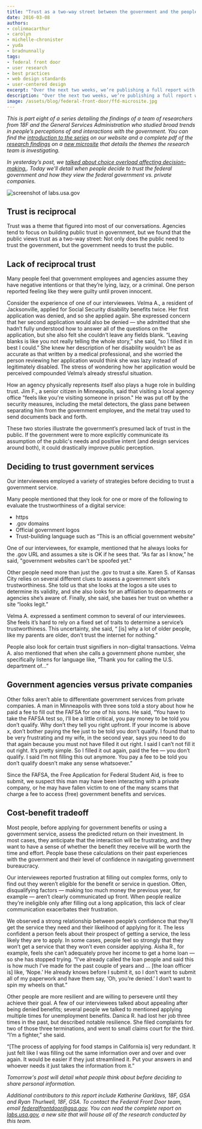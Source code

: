 ```yaml
---
title: "Trust as a two-way street between the government and the people it serves"
date: 2016-03-08
authors:
- colinmacarthur
- carolyn
- michelle-chronister
- yuda
- bradnunnally
tags:
- federal front door
- user research
- best practices
- web design standards
- user-centered design
excerpt: "Over the next two weeks, we’re publishing a full report with findings from our research to better understand the public's overall experience interacting with the federal government and their attitudes about sharing information with government agencies. In today’s installment, we'll detail when people decide to trust the federal government and how they view the federal government vs. private companies."
description: "Over the next two weeks, we’re publishing a full report with findings from our research to better understand the public's overall experience interacting with the federal government and their attitudes about sharing information with government agencies. In today’s installment, detail when people decide to trust the federal government and how they view the federal government vs. private companies."
image: /assets/blog/federal-front-door/ffd-microsite.jpg
---
```



_This is part eight of a series detailing the findings of a team of researchers from 18F and the General Services Administration who studied broad trends in people’s perceptions of and interactions with the government. You can find the [introduction to the series](https://18f.gsa.gov/2016/03/01/what-we-learned-after-interviewing-people-about-their-interactions-with-the-federal-government/) on our website and a complete pdf of the [research findings](https://labs.usa.gov/#research-report) on a [new microsite](https://labs.usa.gov/) that details the themes the research team is investigating._

_In yesterday’s post, we [talked about choice overload affecting decision-making.](https://18f.gsa.gov/2016/03/08/too-many-options-make-complicated-decisions-harder/). Today we'll detail when people decide to trust the federal government and how they view the federal government vs. private companies._

![screenshot of labs.usa.gov]({{site.baseurl}}/assets/blog/federal-front-door/ffd-microsite.jpg)

## Trust is reciprocal 

Trust was a theme that figured into most of our conversations. Agencies tend to focus on building public trust in government, but we found that the public views trust as a two-way street: Not only does the public need to trust the government, but the government needs to trust the public. 

## Lack of reciprocal trust

Many people feel that government employees and agencies assume they have negative intentions or that they’re lying, lazy, or a criminal. One person reported feeling like they were guilty until proven innocent. 

Consider the experience of one of our interviewees. Velma A., a resident of Jacksonville, applied for Social Security disability benefits twice. Her first application was denied, and so she applied again. She expressed concern that her second application would also be denied — she admitted that she hadn’t fully understood how to answer all of the questions on the application, but she also felt she couldn’t leave any fields blank. “Leaving blanks is like you not really telling the whole story,” she said, “so I filled it in best I could.” She knew her description of her disability wouldn’t be as accurate as that written by a medical professional, and she worried the person reviewing her application would think she was lazy instead of legitimately disabled. The stress of wondering how her application would be perceived compounded Velma’s already stressful situation.

How an agency physically represents itself also plays a huge role in building trust. Jim F., a senior citizen in Minneapolis, said that visiting a local agency office "feels like you're visiting someone in prison." He was put off by the security measures, including the metal detectors, the glass pane between separating him from the government employee, and the metal tray used to send documents back and forth. 

These two stories illustrate the government’s presumed lack of trust in the public. If the government were to more explicitly communicate its assumption of the public's needs and positive intent (and design services around both), it could drastically improve public perception.

## Deciding to trust government services

Our interviewees employed a variety of strategies before deciding to trust a government service.

Many people mentioned that they look for one or more of the following to evaluate the trustworthiness of a digital service:

- https
- .gov domains
- Official government logos
- Trust-building language such as “This is an official government website”

One of our interviewees, for example, mentioned that he always looks for the .gov URL and assumes a site is OK if he sees that. “As far as I know,” he said, "government websites can't be spoofed yet."

Other people need more than just the .gov to trust a site. Karen S. of Kansas City relies on several different clues to assess a government site’s trustworthiness. She told us that she looks at the logos a site uses to determine its validity, and she also looks for an affiliation to departments or agencies she’s aware of. Finally, she said, she bases her trust on whether a site “looks legit.” 

Velma A. expressed a sentiment common to several of our interviewees. She feels it’s hard to rely on a fixed set of traits to determine a service’s trustworthiness. This uncertainty, she said, “ [is] why a lot of older people, like my parents are older, don’t trust the internet for nothing.”

People also look for certain trust signifiers in non-digital transactions. Velma A. also mentioned that when she calls a government phone number, she specifically listens for language like, “Thank you for calling the U.S. department of…” 

## Government agencies versus private companies

Other folks aren’t able to differentiate government services from private companies. A man in Minneapolis with three sons told a story about how he paid a fee to fill out the FAFSA for one of his sons. He said, “You have to take the FAFSA test so, I’ll be a little critical, you pay money to be told you don’t qualify. Why don’t they tell you right upfront. If your income is above x, don’t bother paying the fee just to be told you don’t qualify. I found that to be very frustrating and my wife, in the second year, says you need to do that again because you must not have filled it out right. I said I can’t not fill it out right. It’s pretty simple. So I filled it out again, paid the fee — you don’t qualify. I said I’m not filling this out anymore. You pay a fee to be told you don’t qualify doesn’t make any sense whatsoever.” 

Since the FAFSA, the Free Application for Federal Student Aid, is free to submit, we suspect this man may have been interacting with a private company, or he may have fallen victim to one of the many scams that charge a fee to access (free) government benefits and services.

## Cost-benefit tradeoff

Most people, before applying for government benefits or using a government service, assess the predicted return on their investment. In most cases, they anticipate that the interaction will be frustrating, and they want to have a sense of whether the benefit they receive will be worth the time and effort.  People base these calculations on their past experiences with the government and their level of confidence in navigating government bureaucracy.

Our interviewees reported frustration at filling out complex forms, only to find out they weren’t eligible for the benefit or service in question. Often, disqualifying factors — making too much money the previous year, for example — aren’t clearly communicated up front. When people realize they’re ineligible only after filling out a long application, this lack of clear communication exacerbates their frustration. 

We observed a strong relationship between people’s confidence that they’ll get the service they need and their likelihood of applying for it. The less confident a person feels about their prospect of getting a service, the less likely they are to apply. 
In some cases, people feel so strongly that they won’t get a service that they won’t even consider applying. Aisha R., for example, feels she can’t adequately prove her income to get a home loan — so she has stopped trying. “I’ve already called the loan people and said this is how much I’ve made for the past couple of years and ... [the loan officer is] like, ‘Nope.’ He already knows before I submit it, so I don’t want to submit all of my paperwork and have them say, ‘Oh, you’re denied.’ I don’t want to spin my wheels on that.”

Other people are more resilient and are willing to persevere until they achieve their goal. A few of our interviewees talked about appealing after being denied benefits; several people we talked to mentioned applying multiple times for unemployment benefits. Danica R. had lost her job three times in the past, but described notable resilience. She filed complaints for two of those three terminations, and went to small claims court for the third. “I’m a fighter,” she said.

“[The process of applying for food stamps in California is] very redundant. It just felt like I was filling out the same information over and over and over again. It would be easier if they just streamlined it. Put your answers in and whoever needs it just takes the information from it.”




_Tomorrow's post will detail what people think about before deciding to share personal information._

_Additional contributors to this report include Katherine Garklavs, 18F, GSA and Ryan Thurlwell, 18F, GSA. To contact the Federal Front Door team, email [federalfrontdoor@gsa.gov](mailto:federalfrontdoor@gsa.gov). You can read the complete report on [labs.usa.gov](https://labs.usa.gov), a new site that will house all of the research conducted by this team._






